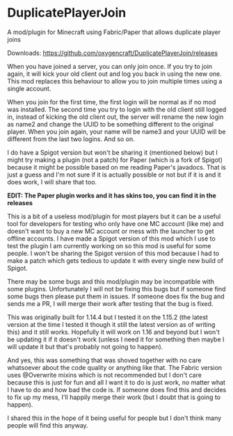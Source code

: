 # DuplicatePlayerJoin
A mod/plugin for Minecraft using Fabric/Paper that allows duplicate player joins

Downloads: https://github.com/oxygencraft/DuplicatePlayerJoin/releases

When you have joined a server, you can only join once. If you try to join again, it will kick your old client out and log you back
in using the new one. This mod replaces this behaviour to allow you to join multiple times using a single account.

When you join for the first time, the first login will be normal as if no mod was installed. The second time you try to login
with the old client still logged in, instead of kicking the old client out, the server will rename the new login as name2 and
change the UUID to be something different to the original player. When you join again, your name will be name3 and your UUID
will be different from the last two logins. And so on.

I do have a Spigot version but won't be sharing it (mentioned below) but I might try making a plugin (not a patch) for Paper 
(which is a fork of Spigot) because it might be possible based on me reading Paper's javadocs. That is just a guess and I'm 
not sure if it is actually possible or not but if it is and it does work, I will share that too.

**EDIT: The Paper plugin works and it has skins too, you can find it in the releases**

This is a bit of a useless mod/plugin for most players but it can be a useful tool for developers for testing who only have one MC 
account (like me) and doesn't want to buy a new MC account or mess with the launcher to get offline accounts. I have made a Spigot
version of this mod which I use to test the plugin I am currently working on so this mod is useful for some people. I won't be sharing
the Spigot version of this mod because I had to make a patch which gets tedious to update it with every single new build of Spigot.

There may be some bugs and this mod/plugin may be incompatible with some plugins. Unfortunately I will not be fixing this bugs
but if someone find some bugs then please put them in issues. If someone does fix the bug and sends me a PR, I will merge their
work after testing that the bug is fixed.

This was originally built for 1.14.4 but I tested it on the 1.15.2 (the latest version at the time I tested it though it still
the latest version as of writing this) and it still works. Hopefully it will work on 1.16 and beyond but I won't be updating it
if it doesn't work (unless I need it for something then maybe I will update it but that's probably not going to happen).

And yes, this was something that was shoved together with no care whatsoever about the code quality or anything like that. The Fabric 
version uses @Overwrite mixins which is not recommended but I don't care because this is just for fun and all I want it to do is just 
work, no matter what I have to do and how bad the code is. If someone does find this and decides to fix up my mess, I'll happily merge 
their work (but I doubt that is going to happen).

I shared this in the hope of it being useful for people but I don't think many people will find this anyway.

